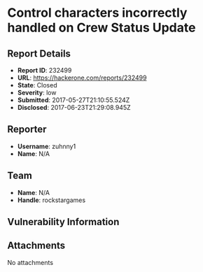 # Control characters incorrectly handled on Crew Status Update

## Report Details
- **Report ID**: 232499
- **URL**: https://hackerone.com/reports/232499
- **State**: Closed
- **Severity**: low
- **Submitted**: 2017-05-27T21:10:55.524Z
- **Disclosed**: 2017-06-23T21:29:08.945Z

## Reporter
- **Username**: zuhnny1
- **Name**: N/A

## Team
- **Name**: N/A
- **Handle**: rockstargames

## Vulnerability Information


## Attachments
No attachments
